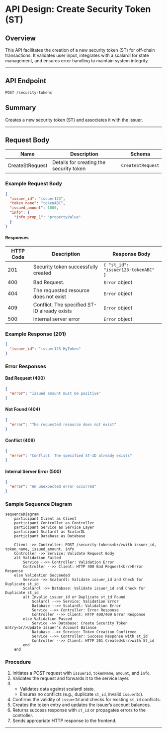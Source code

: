 # API Design: Create Security Token (ST)

## Overview
This API facilitates the creation of a new security token (ST) for off-chain transactions. It validates user input, integrates with a scalardl for state management, and ensures error handling to maintain system integrity.

---

## **API Endpoint**
`POST /security-tokens`

## **Summary**
Creates a new security token (ST) and associates it with the issuer.

---

## **Request Body**

| Name             | Description                              | Schema               |
|------------------|------------------------------------------|----------------------|
| CreateStRequest  | Details for creating the security token | `CreateStRequest`   |

### **Example Request Body**

```json
{
  "issuer_id": "issuer123",
  "token_name": "tokenABC",
  "issued_amount": 1000,
  "info": {
    "info_prop_1": "propertyValue"
  }
}
```

#### Responses

| HTTP Code | Description                                    | Response Body                           |
|-----------|------------------------------------------------|-----------------------------------------|
| 201       | Security token successfully created            | `{ "st_id": "issuer123-tokenABC" }`     |
| 400       | Bad Request.                                   | `Error` object                          |
| 404       | The requested resource does not exist          | `Error` object                          |
| 409       | Conflict. The specified ST-ID already exists   | `Error` object                          |
| 500       | Internal server error                          | `Error` object                          |


### **Example Response (201)**

```json
{
  "issuer_id": "issuer123-MyToken"
}
```

### **Error Responses**

#### **Bad Request (400)**
```json
{
  "error": "Issued amount must be positive"
}
```
#### **Not Found   (404)**
```json
{
  "error": "The requested resource does not exist"
}
```
#### **Conflict  (409)**
```json
{
  "error": "Conflict. The specified ST-ID already exists"
}
```
#### **Internal Server Error (500)**
```json
{
  "error": "An unexpected error occurred"
}
```
### Sample Sequence Diagram

```mermaid
sequenceDiagram
    participant Client as Client
    participant Controller as Controller
    participant Service as Service Layer
    participant Scalardl as ScalarDL
    participant Database as Database

    Client ->> Controller: POST /security-tokens<br/>with issuer_id, token_name, issued_amount, info
    Controller ->> Service: Validate Request Body
    alt Validation Failed
        Service -->> Controller: Validation Error
        Controller -->> Client: HTTP 400 Bad Request<br/>Error Response
    else Validation Succeeded
        Service ->> Scalardl: Validate issuer_id and Check for Duplicate st_id
        Scalardl ->> Database: Validate issuer_id and Check for Duplicate st_id
        alt Invalid issuer_id or Duplicate st_id Found
            Scalardl -->> Service: Validation Error
            Database -->> Scalardl: Validation Error
            Service -->> Controller: Error Response
            Controller -->> Client: HTTP 400/409 Error Response
        else Validation Passed
            Service ->> Database: Create Security Token Entry<br/>Update Issuer’s Account Balance
            Database -->> Service: Token Creation Confirmed
            Service -->> Controller: Success Response with st_id
            Controller -->> Client: HTTP 201 Created<br/>with St_id
        end
    end
```

### **Procedure**
1. Initiates a POST request with `issuerId`, `tokenName`, `amount`, and `info`.
2.  Validates the request and forwards it to the service layer.
3. - Validates data against scalardl state.
   - Ensures no conflicts (e.g., duplicate `st_id`, invalid `issuerId`).
4. Confirms the validity of `issuerId` and checks for existing `st_id` conflicts.
5. Creates the token entry and updates the issuer’s account balances.
6. Returns success response with `st_id` or propagates errors to the controller.
7. Sends appropriate HTTP response to the frontend.

---

